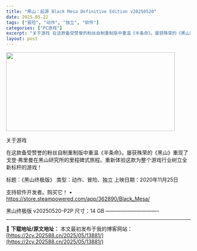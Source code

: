 ```yaml
---
title: "黑山：起源 Black Mesa Definitive Edition v20250520"
date: 2025-05-22
tags: ["冒险", "动作", "独立", "软件"]
categories: ["PC游戏"]
excerpt: "关于游戏 在这款备受赞誉的粉丝自制重制版中重温《半条命》。屡获殊荣的《黑山》重现了戈登·弗里曼在黑山研究所的里程碑式旅程。重新体验这款为整个游戏行业树立全新标杆的游戏！ 标题：《黑山终极版》 类型：动作、冒险、独立 上映日期：2020年11月25日 支持软件开发者。购买它！ • https://st&hellip;"
layout: post
---
```


<img src="https://2cy.202588.cn/wp-content/uploads/2025/05/20250522064538100.webp" alt="" width="460" height="215" class="aligncenter size-full wp-image-13838" />

关于游戏

在这款备受赞誉的粉丝自制重制版中重温《半条命》。屡获殊荣的《黑山》重现了戈登·弗里曼在黑山研究所的里程碑式旅程。重新体验这款为整个游戏行业树立全新标杆的游戏！

标题：《黑山终极版》
类型：动作、冒险、独立
上映日期：2020年11月25日

支持软件开发者。购买它！
• https://store.steampowered.com/app/362890/Black_Mesa/

黑山终极版 v20250520-P2P
尺寸：14 GB
——————————- 

---
📖 **下载地址/原文地址：** 本文最初发布于我的博客网站：[https://2cy.202588.cn/2025/05/13881/](https://2cy.202588.cn/2025/05/13881/)
